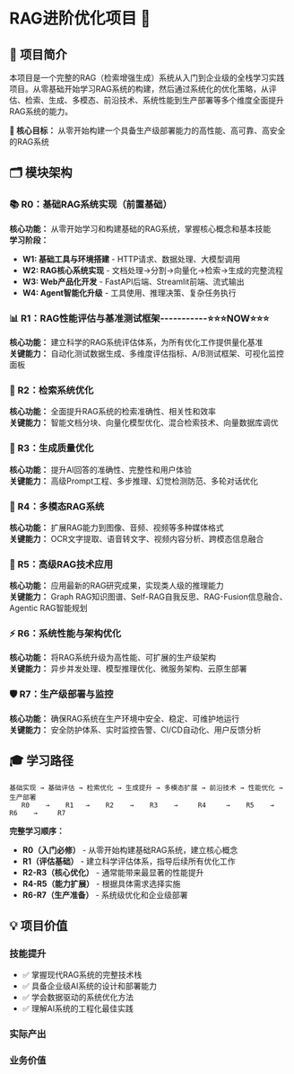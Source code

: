 # RAG进阶优化项目 🚀

## 📖 项目简介

本项目是一个完整的RAG（检索增强生成）系统从入门到企业级的全栈学习实践项目。从零基础开始学习RAG系统的构建，然后通过系统化的优化策略，从评估、检索、生成、多模态、前沿技术、系统性能到生产部署等多个维度全面提升RAG系统的能力。

**🎯 核心目标：** 从零开始构建一个具备生产级部署能力的高性能、高可靠、高安全的RAG系统

## 🗂️ 模块架构

### 📚 R0：基础RAG系统实现（前置基础）
**核心功能：** 从零开始学习和构建基础的RAG系统，掌握核心概念和基本技能  
**学习阶段：**
- **W1: 基础工具与环境搭建** - HTTP请求、数据处理、大模型调用
- **W2: RAG核心系统实现** - 文档处理→分割→向量化→检索→生成的完整流程
- **W3: Web产品化开发** - FastAPI后端、Streamlit前端、流式输出
- **W4: Agent智能化升级** - 工具使用、推理决策、复杂任务执行

### 📊 R1：RAG性能评估与基准测试框架-----------⭐⭐⭐NOW⭐⭐⭐
**核心功能：** 建立科学的RAG系统评估体系，为所有优化工作提供量化基准  
**关键能力：** 自动化测试数据生成、多维度评估指标、A/B测试框架、可视化监控面板

### 🎯 R2：检索系统优化
**核心功能：** 全面提升RAG系统的检索准确性、相关性和效率  
**关键能力：** 智能文档分块、向量化模型优化、混合检索技术、向量数据库调优

### 🤖 R3：生成质量优化
**核心功能：** 提升AI回答的准确性、完整性和用户体验  
**关键能力：** 高级Prompt工程、多步推理、幻觉检测防范、多轮对话优化

### 🎨 R4：多模态RAG系统
**核心功能：** 扩展RAG能力到图像、音频、视频等多种媒体格式  
**关键能力：** OCR文字提取、语音转文字、视频内容分析、跨模态信息融合

### 🧠 R5：高级RAG技术应用
**核心功能：** 应用最新的RAG研究成果，实现类人级的推理能力  
**关键能力：** Graph RAG知识图谱、Self-RAG自我反思、RAG-Fusion信息融合、Agentic RAG智能规划

### ⚡ R6：系统性能与架构优化
**核心功能：** 将RAG系统升级为高性能、可扩展的生产级架构  
**关键能力：** 异步并发处理、模型推理优化、微服务架构、云原生部署

### 🛡️ R7：生产级部署与监控
**核心功能：** 确保RAG系统在生产环境中安全、稳定、可维护地运行  
**关键能力：** 安全防护体系、实时监控告警、CI/CD自动化、用户反馈分析

## 🎓 学习路径

```
基础实现 → 基础评估 → 检索优化 → 生成提升 → 多模态扩展 → 前沿技术 → 性能优化 → 生产部署
   R0    →    R1   →    R2    →    R3    →     R4     →    R5    →    R6    →     R7
```

**完整学习顺序：**
- **R0（入门必修）** - 从零开始构建基础RAG系统，建立核心概念
- **R1（评估基础）** - 建立科学评估体系，指导后续所有优化工作  
- **R2-R3（核心优化）** - 通常能带来最显著的性能提升
- **R4-R5（能力扩展）** - 根据具体需求选择实施
- **R6-R7（生产准备）** - 系统级优化和企业级部署


## 💡 项目价值

### 技能提升
- ✅ 掌握现代RAG系统的完整技术栈
- ✅ 具备企业级AI系统的设计和部署能力
- ✅ 学会数据驱动的系统优化方法
- ✅ 理解AI系统的工程化最佳实践

### 实际产出

### 业务价值
